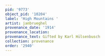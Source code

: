 ```yaml
---
pid: '9773'
object_pid: '10204'
label: 'High Mountains '
artist: janbrueghel
provenance_date: '1914'
provenance_location:
provenance_text: Gifted by Karl Hülsenbusch
collection: provenance
order: '2940'
---
```

